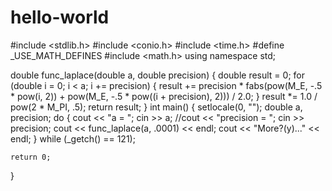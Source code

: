 # hello-world
#include <stdlib.h>
#include <conio.h>
#include <time.h>
#define _USE_MATH_DEFINES
#include <math.h>
using namespace std;

double func_laplace(double a, double precision) {
    double result = 0;
    for (double i = 0; i < a; i += precision) {
        result += precision * fabs(pow(M_E, -.5 * pow(i, 2)) + pow(M_E, -.5 * pow((i + precision), 2))) / 2.0;
    }
    result *= 1.0 / pow(2 * M_PI, .5);
    return result;
}
int main() {
    setlocale(0, "");
    double a, precision;
    do {
        cout << "a = "; cin >> a;
        //cout << "precision = "; cin >> precision;
        cout << func_laplace(a, .0001) << endl;
        cout << "More?(y)..." << endl;
    } while (_getch() == 121);

    return 0;
}

